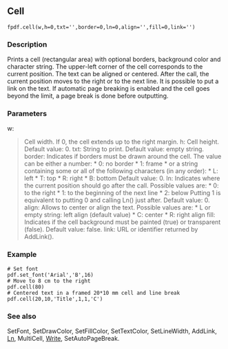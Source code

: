 ## Cell ##

```
fpdf.cell(w,h=0,txt='',border=0,ln=0,align='',fill=0,link='')
```

### Description ###

Prints a cell (rectangular area) with optional borders, background color and character string. The upper-left corner of the cell corresponds to the current position. The text can be aligned or centered. After the call, the current position moves to the right or to the next line. It is possible to put a link on the text.
If automatic page breaking is enabled and the cell goes beyond the limit, a page break is done before outputting.

### Parameters ###

w:
> Cell width. If 0, the cell extends up to the right margin.
h:
> Cell height. Default value: 0.
txt:
> String to print. Default value: empty string.
border:
> Indicates if borders must be drawn around the cell. The value can be either a number:
    * 0: no border
    * 1: frame
    * or a string containing some or all of the following characters (in any order):
      * L: left
      * T: top
      * R: right
      * B: bottom
> Default value: 0.
ln:
> Indicates where the current position should go after the call. Possible values are:
    * 0: to the right
    * 1: to the beginning of the next line
    * 2: below
> Putting 1 is equivalent to putting 0 and calling Ln() just after. Default value: 0.
align:
> Allows to center or align the text. Possible values are:
    * L or empty string: left align (default value)
    * C: center
    * R: right align
fill:
> Indicates if the cell background must be painted (true) or transparent (false). Default value: false.
link:
> URL or identifier returned by AddLink().

### Example ###

```
# Set font
pdf.set_font('Arial','B',16)
# Move to 8 cm to the right
pdf.cell(80)
# Centered text in a framed 20*10 mm cell and line break
pdf.cell(20,10,'Title',1,1,'C')
```

### See also ###

SetFont, SetDrawColor, SetFillColor, SetTextColor, SetLineWidth, AddLink, [Ln](Ln.md), MultiCell, [Write](Write.md), SetAutoPageBreak.